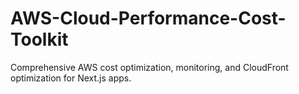 # AWS-Cloud-Performance-Cost-Toolkit
Comprehensive AWS cost optimization, monitoring, and CloudFront optimization for Next.js apps.
